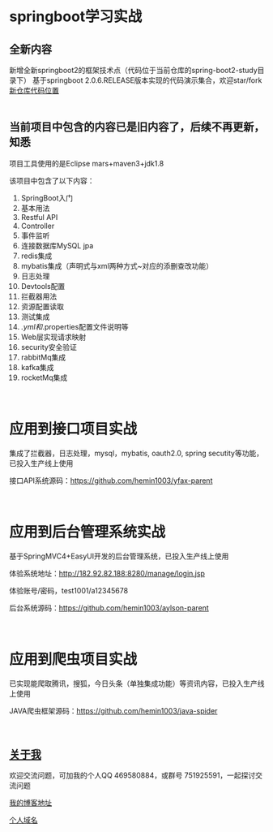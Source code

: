 # springboot学习实战

## 全新内容
新增全新springboot2的框架技术点（代码位于当前仓库的spring-boot2-study目录下）
基于springboot 2.0.6.RELEASE版本实现的代码演示集合，欢迎star/fork
[新仓库代码位置](https://github.com/hemin1003/spring-boot-study/tree/master/spring-boot2-study/)
<br/>
<br/>

## 当前项目中包含的内容已是旧内容了，后续不再更新，知悉

项目工具使用的是Eclipse mars+maven3+jdk1.8

该项目中包含了以下内容：

1. SpringBoot入门
2. 基本用法
3. Restful API
4. Controller
5. 事件监听
6. 连接数据库MySQL jpa
7. redis集成
8. mybatis集成（声明式与xml两种方式~对应的添删查改功能）
9. 日志处理
10. Devtools配置
11. 拦截器用法
12. 资源配置读取
13. 测试集成
14. *.yml和*.properties配置文件说明等
15. Web层实现请求映射
16. security安全验证
17. rabbitMq集成
18. kafka集成
19. rocketMq集成

<br/>

# 应用到接口项目实战

集成了拦截器，日志处理，mysql，mybatis, oauth2.0, spring secutity等功能，已投入生产线上使用

接口API系统源码：https://github.com/hemin1003/yfax-parent

<br/>

# 应用到后台管理系统实战

基于SpringMVC4+EasyUI开发的后台管理系统，已投入生产线上使用

体验系统地址：http://182.92.82.188:8280/manage/login.jsp

体验账号/密码，test1001/a12345678

后台系统源码：https://github.com/hemin1003/aylson-parent

<br/>

# 应用到爬虫项目实战

已实现能爬取腾讯，搜狐，今日头条（单独集成功能）等资讯内容，已投入生产线上使用

JAVA爬虫框架源码：https://github.com/hemin1003/java-spider

<br/>

## [关于我](http://heminit.com/about/)

欢迎交流问题，可加我的个人QQ 469580884，或群号 751925591，一起探讨交流问题

[我的博客地址](http://blog.csdn.net/hemin1003)

[个人域名](http://heminit.com)
